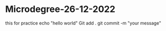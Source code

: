 # Microdegree-26-12-2022
this for practice
echo "hello world"
Git add .
git commit -m "your message"

